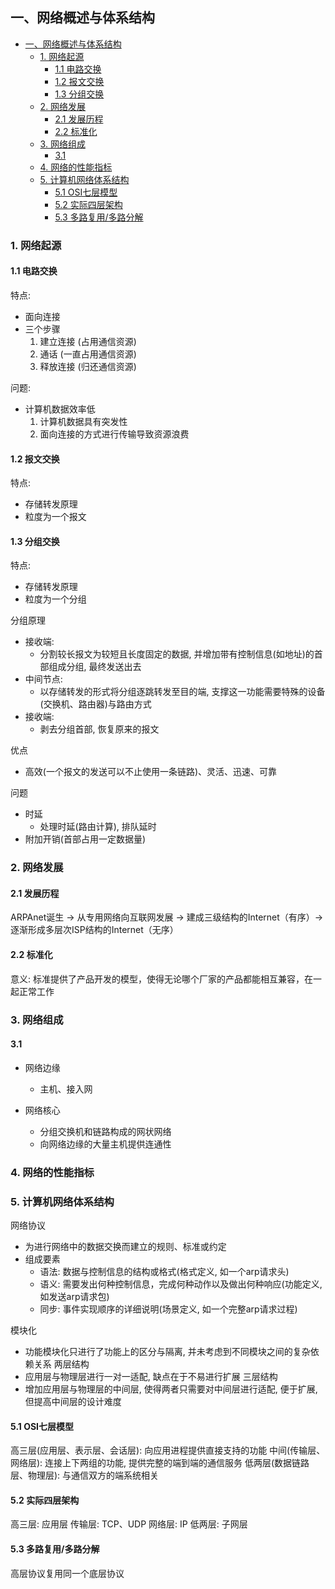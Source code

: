 ## 一、网络概述与体系结构

- [一、网络概述与体系结构](#一网络概述与体系结构)
  - [1. 网络起源](#1-网络起源)
    - [1.1 电路交换](#11-电路交换)
    - [1.2 报文交换](#12-报文交换)
    - [1.3 分组交换](#13-分组交换)
  - [2. 网络发展](#2-网络发展)
    - [2.1 发展历程](#21-发展历程)
    - [2.2 标准化](#22-标准化)
  - [3. 网络组成](#3-网络组成)
    - [3.1](#31)
  - [4. 网络的性能指标](#4-网络的性能指标)
  - [5. 计算机网络体系结构](#5-计算机网络体系结构)
    - [5.1 OSI七层模型](#51-osi七层模型)
    - [5.2 实际四层架构](#52-实际四层架构)
    - [5.3 多路复用/多路分解](#53-多路复用多路分解)
### 1. 网络起源

#### 1.1 电路交换

特点:
   - 面向连接
   - 三个步骤
      1. 建立连接 (占用通信资源)
      2. 通话 (一直占用通信资源)
      3. 释放连接 (归还通信资源)

问题:
   - 计算机数据效率低
      1. 计算机数据具有突发性
      2. 面向连接的方式进行传输导致资源浪费 


#### 1.2 报文交换

特点:
   - 存储转发原理
   - 粒度为一个报文

#### 1.3 分组交换

特点:
   - 存储转发原理
   - 粒度为一个分组

分组原理
   - 接收端: 
      - 分割较长报文为较短且长度固定的数据, 并增加带有控制信息(如地址)的首部组成分组, 最终发送出去
   - 中间节点: 
      - 以存储转发的形式将分组逐跳转发至目的端, 支撑这一功能需要特殊的设备(交换机、路由器)与路由方式
   - 接收端:
      - 剥去分组首部, 恢复原来的报文

优点
   - 高效(一个报文的发送可以不止使用一条链路)、灵活、迅速、可靠

问题
   - 时延
      - 处理时延(路由计算), 排队延时
   - 附加开销(首部占用一定数据量)  

### 2. 网络发展

#### 2.1 发展历程

ARPAnet诞生 -> 从专用网络向互联网发展 -> 建成三级结构的Internet（有序）-> 逐渐形成多层次ISP结构的Internet（无序）

#### 2.2 标准化

意义: 标准提供了产品开发的模型，使得无论哪个厂家的产品都能相互兼容，在一起正常工作

### 3. 网络组成

#### 3.1 

- 网络边缘
   - 主机、接入网

- 网络核心
   - 分组交换机和链路构成的网状网络
   - 向网络边缘的大量主机提供连通性


### 4. 网络的性能指标


### 5. 计算机网络体系结构

网络协议
   - 为进行网络中的数据交换而建立的规则、标准或约定
   - 组成要素
      - 语法: 数据与控制信息的结构或格式(格式定义, 如一个arp请求头)
      - 语义: 需要发出何种控制信息，完成何种动作以及做出何种响应(功能定义, 如发送arp请求包)
      - 同步: 事件实现顺序的详细说明(场景定义, 如一个完整arp请求过程)

模块化
   - 功能模块化只进行了功能上的区分与隔离, 并未考虑到不同模块之间的复杂依赖关系
两层结构
   - 应用层与物理层进行一对一适配, 缺点在于不易进行扩展
三层结构
   - 增加应用层与物理层的中间层, 使得两者只需要对中间层进行适配, 便于扩展, 但提高中间层的设计难度

#### 5.1 OSI七层模型

高三层(应用层、表示层、会话层): 向应用进程提供直接支持的功能
中间(传输层、网络层): 连接上下两组的功能, 提供完整的端到端的通信服务
低两层(数据链路层、物理层): 与通信双方的端系统相关


#### 5.2 实际四层架构

高三层: 应用层
传输层: TCP、UDP
网络层: IP
低两层: 子网层

#### 5.3 多路复用/多路分解

高层协议复用同一个底层协议







 










